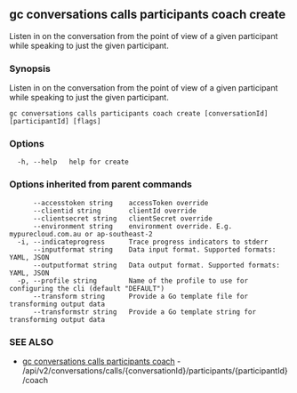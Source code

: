## gc conversations calls participants coach create

Listen in on the conversation from the point of view of a given participant while speaking to just the given participant.

### Synopsis

Listen in on the conversation from the point of view of a given participant while speaking to just the given participant.

```
gc conversations calls participants coach create [conversationId] [participantId] [flags]
```

### Options

```
  -h, --help   help for create
```

### Options inherited from parent commands

```
      --accesstoken string    accessToken override
      --clientid string       clientId override
      --clientsecret string   clientSecret override
      --environment string    environment override. E.g. mypurecloud.com.au or ap-southeast-2
  -i, --indicateprogress      Trace progress indicators to stderr
      --inputformat string    Data input format. Supported formats: YAML, JSON
      --outputformat string   Data output format. Supported formats: YAML, JSON
  -p, --profile string        Name of the profile to use for configuring the cli (default "DEFAULT")
      --transform string      Provide a Go template file for transforming output data
      --transformstr string   Provide a Go template string for transforming output data
```

### SEE ALSO

* [gc conversations calls participants coach](gc_conversations_calls_participants_coach.html)	 - /api/v2/conversations/calls/{conversationId}/participants/{participantId}/coach


